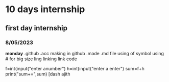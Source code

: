 # 10 days internship
## first day internship
### 8/05/2023
**monday**
.github
.acc making in github
.made .md file
using of symbol
using # for big size
ling
linking link
code

f=int(input("enter anumber")
h=int(input("enter a enter")
sum=f+h
print("sum+=",sum)
[dash ajith
